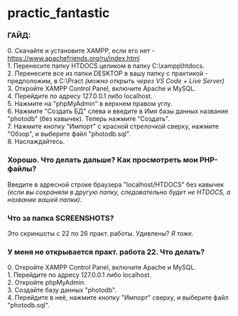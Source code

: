 # practic_fantastic

### ГАЙД:

0​. Скачайте и установите XAMPP, если его нет - https://www.apachefriends.org/ru/index.html  
1​. Перенесите папку HTDOCS целиком в папку C:\xampp\htdocs.  
2​. Перенесите все из папки DESKTOP в вашу папку с практикой - предположим, в C:\Pract *(можно открыть через VS Code + Live Server)*  
3​. Откройте XAMPP Control Panel, включите Apache и MySQL.  
4​. Перейдите по адресу 127.0.0.1 либо localhost.  
5​. Нажмите на "phpMyAdmin" в верхнем правом углу.  
6​. Нажмите "Создать БД" слева и введите в Имя базы данных название "photodb" (без кавычек). Теперь нажмите "Создать".  
7​. Нажмите кнопку "Импорт" с красной стрелочкой сверху, нажмите "Обзор", и выберите файл "photodb.sql".  
8​. Наслаждайтесь.

### Хорошо. Что делать дальше? Как просмотреть мои PHP-файлы?

Введите в адресной строке браузера "localhost/HTDOCS" без кавычек *(если вы сохраняли в другую папку, следовательно будет не HTDOCS, а название вашей папки)*.

### Что за папка SCREENSHOTS?

Это скриншоты с 22 по 26 практ. работы. Удивлены? *Я тоже.*  

### У меня не открывается практ. работа 22. Что делать?

0​. Откройте XAMPP Control Panel, включите Apache и MySQL.  
1​. Перейдите по адресу 127.0.0.1 либо localhost.  
2​. Откройте phpMyAdmin.  
3​. Создайте базу данных "photodb".  
4​. Перейдите в неё, нажмите кнопку "Импорт" сверху, и выберите файл "photodb.sql".  
